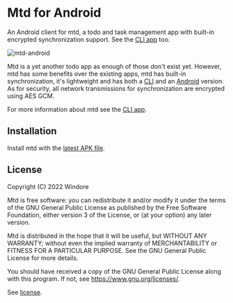 # Mtd for Android

An Android client for mtd, a todo and task management app with built-in encrypted synchronization
support. See the [CLI app](https://github.com/Windore/mtd) too.

![mtd-android](https://user-images.githubusercontent.com/65563192/182473604-93a40b37-40ea-4b76-a7e6-57f3b61207ad.png)

Mtd is a yet another todo app as enough of those don't exist yet. However, mtd has some benefits
over the existing apps, mtd has built-in synchronization, it's lightweight and has both a
[CLI](https://github.com/Windore/mtd) and an [Android](https://github.com/Windore/mtd-android) version. As
for security, all network transmissions for synchronization are encrypted using AES GCM.

For more information about mtd see the [CLI app](https://github.com/Windore/mtd).

## Installation

Install mtd with the [latest APK file](https://github.com/Windore/mtd-android/releases/latest).

## License

Copyright (C) 2022 Windore

Mtd is free software: you can redistribute it and/or modify it under the terms of the GNU General
Public License as published by the Free Software Foundation, either version 3 of the License, or (at
your option) any later version.

Mtd is distributed in the hope that it will be useful, but WITHOUT ANY WARRANTY; without even the
implied warranty of MERCHANTABILITY or FITNESS FOR A PARTICULAR PURPOSE. See the GNU General Public
License for more details.

You should have received a copy of the GNU General Public License along with this program. If not,
see <https://www.gnu.org/licenses/>.

See [license](LICENSE).
